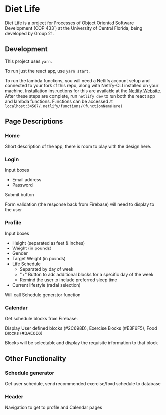 # Diet Life
Diet Life is a project for Processes of Object Oriented Software Development (COP 4331) at the University of Central Florida, being developed by Group 21.

## Development
This project uses `yarn`.

To run just the react app, use `yarn start`.

To run the lambda functions, you will need a Netlify account setup and connected to your fork of this repo, along with Netlify-CLI installed on your machine. Installation instructions for this are available at the [Netlify Website](https://docs.netlify.com/cli/get-started/#installation). After these steps are complete, run `netlify dev` to run both the react app and lambda functions. Functions can be accessed at `localhost:34567/.netlify/functions/(functionNameHere)`

## Page Descriptions

### Home
Short description of the app, there is room to play with the design here.

### Login
Input boxes
* Email address
* Password

Submit button

Form validation (the response back from Firebase) will need to display to the user

### Profile
Input boxes
* Height (separated as feet & inches)
* Weight (in pounds)
* Gender
* Target Weight (in pounds)
* Life Schedule
    *  Separated by day of week
    * "+" Button to add additional blocks for a specific day of the week
    * Remind the user to include preferred sleep time
* Current lifestyle (radial selection)

Will call Schedule generator function

### Calendar

Get schedule blocks from Firebase.

Display User defined blocks (#2C698D), Exercise Blocks (#E3F6F5), Food Blocks (#BAE8E8)

Blocks will be selectable and display the requisite information to that block

## Other Functionality

### Schedule generator

Get user schedule, send recommended exercise/food schedule to database

### Header

Navigation to get to profile and Calendar pages
